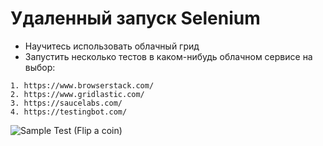 # Удаленный запуск Selenium 

* Научитесь использовать облачный грид
* Запустить несколько тестов в каком-нибудь облачном сервисе на выбор:

```
1. https://www.browserstack.com/
2. https://www.gridlastic.com/
3. https://saucelabs.com/
4. https://testingbot.com/
```

![Sample Test (Flip a coin)](https://cloclo10.datacloudmail.ru/weblink/view/4FrS/2cgviCRaQ?etag=E1C334A3433EAF3FBDF561B9930F9F10B34C96FC&key=ade479aba2f11a4077d805cb681ebdff8284b9fd)